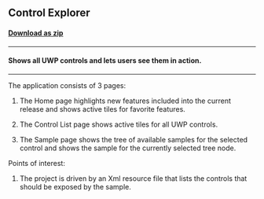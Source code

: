 ## Control Explorer
#### [Download as zip](https://downgit.github.io/#/home?url=https://github.com/GrapeCity/ComponentOne-UWP-Samples/tree/master/General/CS/ControlExplorer)
____
#### Shows all UWP controls and lets users see them in action.
____
The application consists of 3 pages:

1) The Home page highlights new features included into the current release 
and shows active tiles for favorite features.

2) The Control List page shows active tiles for all UWP controls. 

3) The Sample page shows the tree of available samples for the selected control 
and shows the sample for the currently selected tree node.

Points of interest:

1) The project is driven by an Xml resource file that lists the controls that should
be exposed by the sample.

